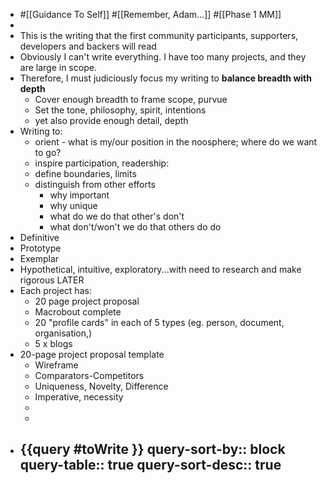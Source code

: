 - #[[Guidance To Self]] #[[Remember, Adam...]] #[[Phase 1 MM]]
-
- This is the writing that the first community participants, supporters, developers and backers will read
- Obviously I can't write everything. I have too many projects, and they are large in scope.
- Therefore, I must judiciously focus my writing to **balance breadth with depth**
	- Cover enough breadth to frame scope, purvue
	- Set the tone, philosophy, spirit, intentions
	- yet also provide enough detail, depth
- Writing to:
	- orient - what is my/our position in the noosphere; where do we want to go?
	- inspire participation, readership:
	- define boundaries, limits
	- distinguish from other efforts
		- why important
		- why unique
		- what do we do that other's don't
		- what don't/won't we do that others do do
- Definitive
- Prototype
- Exemplar
- Hypothetical, intuitive, exploratory...with need to research and make rigorous LATER
- Each project has:
	- 20 page project proposal
	- Macrobout complete
	- 20 "profile cards" in each of 5 types (eg. person, document, organisation,)
	- 5 x blogs
- 20-page project proposal template
	- Wireframe
	- Comparators-Competitors
	- Uniqueness, Novelty, Difference
	- Imperative, necessity
	-
	-
- {{query #toWrite }}
  query-sort-by:: block
  query-table:: true
  query-sort-desc:: true
	-